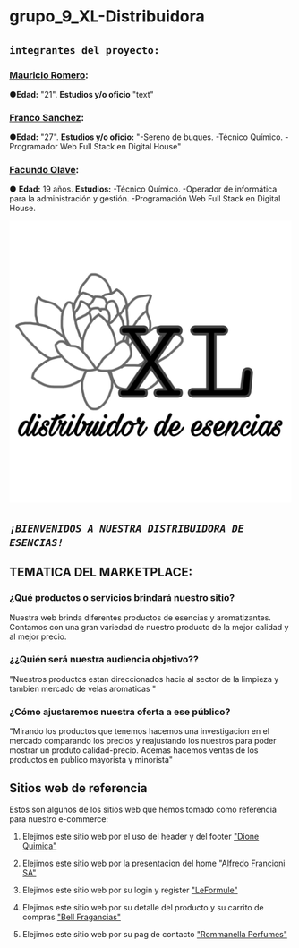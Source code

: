 # grupo_9_XL-Distribuidora

## `integrantes del proyecto:`

### [Mauricio Romero](https://github.com/Romero713):
●**Edad:** "21". **Estudios y/o oficio** "text"

### [Franco Sanchez](https://github.com/FrancoSanchez2022):
●**Edad:** "27". **Estudios y/o oficio:** "-Sereno de buques. -Técnico Químico. -Programador Web Full Stack en Digital House"

### [Facundo Olave](https://github.com/Facuu18):
● **Edad:** 19 años. **Estudios:** -Técnico Químico. -Operador de informática para la administración y gestión. -Programación Web Full Stack en Digital House.

![LOGO](design/Logo%20distribuidora%20de%20esencias.jpeg "LOGO") 

## *`¡BIENVENIDOS A NUESTRA DISTRIBUIDORA DE ESENCIAS!`*

## **TEMATICA DEL MARKETPLACE:**

### **¿Qué productos o servicios brindará nuestro sitio?**

Nuestra web brinda diferentes productos de esencias y aromatizantes.
Contamos con una gran variedad de nuestro producto de la mejor calidad y al mejor precio.  

### **¿¿Quién será nuestra audiencia objetivo??**

"Nuestros productos estan direccionados hacia al sector de la limpieza y tambien mercado de velas aromaticas "

### **¿Cómo ajustaremos nuestra oferta a ese público?**

"Mirando los productos que tenemos hacemos una investigacion en el mercado comparando los precios  y reajustando los nuestros para poder mostrar un produto calidad-precio. Ademas hacemos ventas de los productos en publico mayorista y minorista"


## **Sitios web de referencia**

Estos son algunos de los sitios web que hemos tomado como referencia para nuestro e-commerce:

1. Elejimos este sitio web por el uso del header y del footer
["Dione Quimica"]("https://www.dionequimica.com.ar/")

2. Elejimos este sitio web por la presentacion del home
["Alfredo Francioni SA"]("https://www.alfredofrancioni.com.ar/")

3. Elejimos este sitio web por su login y register
["LeFormule"]("https://www.leformule.com/")

4. Elejimos este sitio web por su detalle del producto y su carrito de compras
["Bell Fragancias"]("https://www.bellfragancias.com.ar/")

5. Elejimos este sitio web por su pag de contacto
["Rommanella Perfumes"]("https://rommanellafragancias.ar/")
